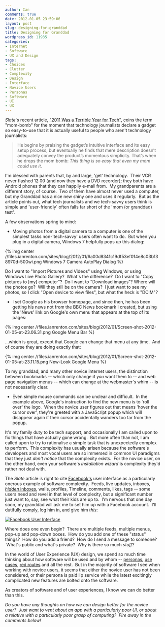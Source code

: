```yaml
---
author: Ian
comments: true
date: 2012-01-05 23:59:06
layout: post
slug: designing-for-granddad
title: Designing for Granddad
wordpress_id: 11935
categories:
- Internet
- Software
- UX and Design
tags:
- Choices
- Clutter
- Complexity
- Design
- Interface
- Novice Users
- Personas
- Software
- UI
- UX
---
```


_Slate_'s recent article, ["2011 Was a Terrible Year for Tech"](http://www.slate.com/articles/technology/technology/2011/12/the_year_s_worst_tech_trend_complexity_.html), coins the term "mom-bomb" for the moment that technology journalists declare a gadget so easy-to-use that it is actually useful to people who aren't technology journalists:

> He begins by praising the gadget’s intuitive interface and its easy setup process, but eventually he finds that mere description doesn’t adequately convey the product’s momentous simplicity. That’s when he drops the mom bomb: _This thing is so easy that even my mom could use it_.

I'm blessed with parents that, by and large, 'get' technology.  Their VCR never flashed 12:00 (and now they have a DVD recorder); they both have Android phones that they can happily e-mail from.  My grandparents are a different story, of course.  Two of them have almost never used a computer, but my Granddad has a nice new shiny one and uses it regularly.  But as the article points out, what tech journalists and we tech-savvy users think is simple and 'user-friendly' often falls far short of the 'mom (or granddad) test'.

A few observations spring to mind:

  * Moving photos from a digital camera to a computer is one of the simplest tasks non-'tech-savvy' users often want to do.  But when you plug in a digital camera, Windows 7 helpfully pops up this dialog:

{% img center //files.ianrenton.com/sites/blog/2012/01/6a00d8341c19df53ef014e8c03b138970d-500wi.png Windows 7 Camera AutoPlay Dialog %}

Do I want to "Import Pictures and Videos" using Windows, or using Windows Live Photo Gallery?  What's the difference?  Do I want to "Copy pictures to [my] computer"?  Do I want to "Download images"? Where will the photos go?  Will they still be on the camera?  I just want to see my photos, so I click "Open device to view files", but what the heck is "DCIM"?
	
  * I set Google as his browser homepage, and since then, he has been getting his news not from the BBC News bookmark I created, but using the 'News' link on Google's own menu that appears at the top of its pages:  
  
{% img center //files.ianrenton.com/sites/blog/2012/01/Screen-shot-2012-01-05-at-23.06.31.png Google Menu Bar %}

...which is great, except that Google can change that menu at any time.  And of course they are doing exactly that:  

{% img center //files.ianrenton.com/sites/blog/2012/01/Screen-shot-2012-01-05-at-23.11.15.png New-Look Google Menu %}

To my granddad, and many other novice internet users, the distinction between bookmarks -- which only change if _you_ want them to -- and web page navigation menus -- which can change at the webmaster's whim -- is not necessarily clear.

	
  * Even simple mouse commands can be unclear and difficult.  In the example above, Google's instruction to find the new menu is to 'roll over' the logo.  When the novice user figures out that means 'hover the cursor over', they're greeted with a JavaScript popup which will disappear again if their cursor accidentally wanders too far from the popup.

It's my family duty to be tech support, and occasionally I am called upon to fix things that have actually gone wrong.  But more often than not, I am called upon to try to rationalise a simple task that is unexpectedly complex to perform.  This complexity has usually arisen because the software's developers and most vocal users are so immersed in common UI paradigms that they just _don't notice_ that the complexity exists.  For the novice user, on the other hand, even your software's _installation wizard_ is complexity they'd rather not deal with.

The _Slate_ article is right to cite [Facebook's](http://www.facebook.com) user interface as a particularly onerous example of software complexity.  Feeds, live updates, inboxes, [_hidden_ inboxes](http://www.geekestateblog.com/uncovering-your-hidden-inbox-in-facebook/), walls, profiles, Timeline, comments, likes, tags -- some users need and revel in that level of complexity, but a significant number just want to, say, see what their kids are up to.  I'm nervous that one day soon, my granddad will ask me to set him up with a Facebook account.  I'll dutifully comply, log him in, and give him _this_:  
  
[![Facebook User Interface](//files.ianrenton.com/sites/blog/2012/01/Screen-shot-2012-01-05-at-23.29.061-600x322.png)](//files.ianrenton.com/sites/blog/2012/01/Screen-shot-2012-01-05-at-23.29.061.png)

Where does one even begin?  There are multiple feeds, multiple menus, pop-up and pop-down boxes.  How do you add one of these "status" things?  How do you add a friend?  How do I send a message to someone?  What's public and what's private?  Why is there so much _stuff_?

In the world of User Experience (UX) design, we spend so much time thinking about how software will be used and by whom -- [personas](http://www.uxforthemasses.com/personas/), [use cases](http://gatherspace.com/static/use_case_example.html#1), [red routes](http://www.userfocus.co.uk/articles/redroutes.html) and all the rest.  But in the majority of software I see when working with novice users, it seems that either the novice user has not been considered, or their persona is paid lip service while the latest excitingly complicated new features are bolted onto the software.

As creators of software and of user experiences, I know we can do better than this.

_Do you have any thoughts on how we can design better for the novice user?  Just want to vent about an app with a particularly poor UI, or about a relative with a particularly poor grasp of computing?  Fire away in the comments below!_
